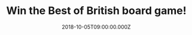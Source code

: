 ---
campaign-uuid: "c-f39cc42b-b0bf-4221-9032-5a3684c656cf"
type: "Competition"
category: "Entertainment"
date: "2018-10-05T09:00:00.000Z"
end-date: "2018-11-05T23:59:00.000Z"
disable-form: false
is_promoted: false
has_entry_page: true
title: "Win the Best of British board game!"
competition-description: "<p>Can you answer the Best of British questions on real-life,\
  \ finger-on-the-pulse of 21st century British lifestyle situations? If you think\
  \ you can, we are sure you won’t want to miss this: we are giving away the Best\
  \ of British board game to one lucky member to win!</p>\r\n<p>Want to have your\
  \ weekend planned? Click below for a chance to win!</p>"
hero-header: "Win the Best of British board game!"
terms-confirmation: "N/A"
banner-img: "https://assets.expresslyapp.com/asset-b91a8c92-e62c-4e86-adc7-402cac5712c9.jpg"
logo-left-href: "aaa.nme.com"
logo-left-image: "https://assets.expresslyapp.com/asset-f76e187a-6e72-4af7-bce4-64e14fcfeba4.jpg"
logo-left-title: "NME AAA"
bg-image-hero: "https://assets.expresslyapp.com/asset-9765f294-ea22-470b-ae63-b6f900307c33.jpg"
bg-image-first: "https://assets.expresslyapp.com/asset-d53f227c-8916-4246-9989-de0a1f869d61.jpg"
section1-content: "</p>A brilliant new game that light heartedly delves into our everyday\
  \ life, reminding us of the diverse, unique and hilarious everyday things, people\
  \ and places that make Britain such an outstanding place to live.There's so much\
  \ about this wonderful country of ours that we take for granted: Blackpool rock,\
  \ deep fried Mars Bars, Big Ben and Eros, Winston Churchill and Thunderbirds…</p>\r\
  \n<p>We are giving away the funniest game to enjoy with your loved ones: The Best\
  \ of British board game. If you are looking forward to have a great fun night, enter\
  \ the form below and it could be yours!</p>"
entry-title: "Win the Best of British board game!"
entry-content: "Enter the draw to win the Best of British board game by completing\
  \ the form below before 23:59 on 5th of November 2018."
has-winner: false
prize-description: "The Best of British board game!"
special-conditions: "Multiple entries are allowed up to one every day.\r\nThis competition\
  \ is also available on: https://https://club.expressly.io/competitions/the-best-of-british-board-game-giveaway"
country-restrictions:
- "GB"
---